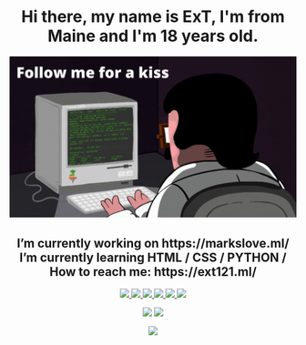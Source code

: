 <h1 align="center">
  Hi there, my name is ExT, I'm from Maine and I'm 18 years old.
</h1>

![](lol.gif)
<h2 align="center">
 I’m currently working on https://markslove.ml/ <br>
 I’m currently learning HTML / CSS / PYTHON / <br>
 How to reach me: https://ext121.ml/
</h2>

<div height='45' align="center">
<a href="https://github.com/ExTTT"> <img src="https://cdn.jsdelivr.net/npm/simple-icons@3.0.1/icons/github.svg" height='40'> </a>
<a href="https://www.instagram.com/extchasin/"> <img src="https://cdn.jsdelivr.net/npm/simple-icons@3.0.1/icons/instagram.svg" height='40'> </a>
<a href="https://twitter.com/extsus"> <img src="https://cdn.jsdelivr.net/npm/simple-icons@3.0.1/icons/twitter.svg" height='40'> </a>
<a href="https://www.youtube.com/channel/ext121"> <img src="https://cdn.jsdelivr.net/npm/simple-icons@3.0.1/icons/youtube.svg" height='40'> </a>
<a href="https://ext121.ml/"> <img src="https://cdn.jsdelivr.net/npm/simple-icons@3.0.1/icons/icloud.svg" height='40'> </a>
<a href="https://discord.gg/ZZEh3DCXTP"> <img src="https://cdn.jsdelivr.net/npm/simple-icons@3.0.1/icons/discord.svg" height='40'> </a>
</div>

<p align="center">  
<img height=150 src="https://github-readme-stats.vercel.app/api/top-langs/?username=ExTTT&layout=compact&theme=algolia">
<img height=150 src="https://github-readme-stats.vercel.app/api?username=ExTTT&count_private=true&show_icons=true&theme=algolia">
</p>
<p align="center">
<img height=30 src="https://gpvc.arturio.dev/ExTTT">
</p>


